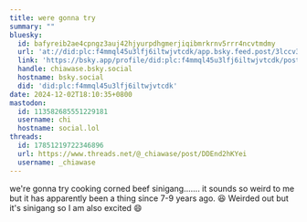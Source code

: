 ```yaml
---
title: were gonna try
summary: ""
bluesky:
  id: bafyreib2ae4cpngz3auj42hjyurpdhgmerjiqibmrkrnv5rrr4ncvtmdmy
  url: 'at://did:plc:f4mmql45u3lfj6iltwjvtcdk/app.bsky.feed.post/3lccv3g4ne427'
  link: 'https://bsky.app/profile/did:plc:f4mmql45u3lfj6iltwjvtcdk/post/3lccv3g4ne427'
  handle: chiawase.bsky.social
  hostname: bsky.social
  did: 'did:plc:f4mmql45u3lfj6iltwjvtcdk'
date: 2024-12-02T18:10:35+0800
mastodon:
  id: 113582685551229181
  username: chi
  hostname: social.lol
threads:
  id: 17851219722346896
  url: https://www.threads.net/@_chiawase/post/DDEnd2hKYei
  username: _chiawase
---
```


we're gonna try cooking corned beef sinigang....... it sounds so weird to me but it has apparently been a thing since 7-9 years ago. 😆 Weirded out but it's sinigang so I am also excited 😄
